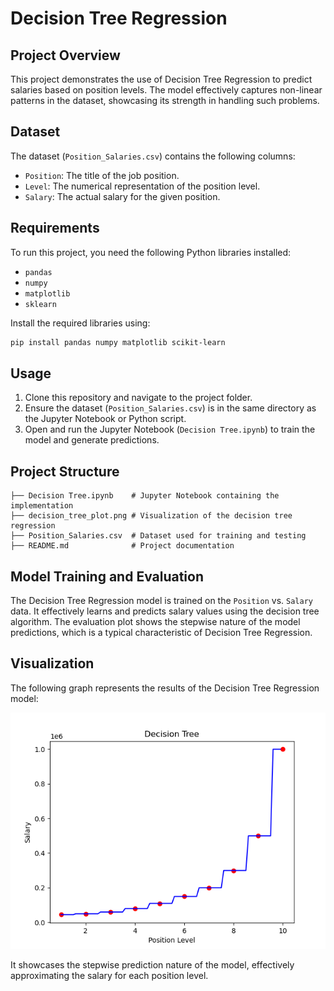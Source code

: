# Decision Tree Regression

## Project Overview
This project demonstrates the use of Decision Tree Regression to predict salaries based on position levels. The model effectively captures non-linear patterns in the dataset, showcasing its strength in handling such problems.

## Dataset
The dataset (`Position_Salaries.csv`) contains the following columns:
- `Position`: The title of the job position.
- `Level`: The numerical representation of the position level.
- `Salary`: The actual salary for the given position.

## Requirements
To run this project, you need the following Python libraries installed:
- `pandas`
- `numpy`
- `matplotlib`
- `sklearn`

Install the required libraries using:
```bash
pip install pandas numpy matplotlib scikit-learn
```

## Usage
1. Clone this repository and navigate to the project folder.
2. Ensure the dataset (`Position_Salaries.csv`) is in the same directory as the Jupyter Notebook or Python script.
3. Open and run the Jupyter Notebook (`Decision Tree.ipynb`) to train the model and generate predictions.


## Project Structure
```
├── Decision Tree.ipynb    # Jupyter Notebook containing the implementation
├── decision_tree_plot.png # Visualization of the decision tree regression
├── Position_Salaries.csv  # Dataset used for training and testing
├── README.md              # Project documentation
```

## Model Training and Evaluation
The Decision Tree Regression model is trained on the `Position` vs. `Salary` data. It effectively learns and predicts salary values using the decision tree algorithm. The evaluation plot shows the stepwise nature of the model predictions, which is a typical characteristic of Decision Tree Regression.

## Visualization
The following graph represents the results of the Decision Tree Regression model:

![Decision Tree Plot](./decision_tree_plot.png)

It showcases the stepwise prediction nature of the model, effectively approximating the salary for each position level.
